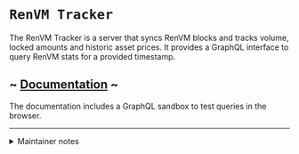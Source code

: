 # `RenVM Tracker`

The RenVM Tracker is a server that syncs RenVM blocks and tracks volume, locked amounts and historic asset prices. It provides a GraphQL interface to query RenVM stats for a provided timestamp.

## ~ [Documentation](https://renproject.github.io/ren-client-docs/stats/renvm-stats) ~

The documentation includes a GraphQL sandbox to test queries in the browser.

<hr />

<details>

<summary>Maintainer notes</summary>

<br />

## Maintainer notes

### TODO

Stats to add:

-   Historic fee stats
-   Darknode stats

### Notes

In order to keep a 1:1 map between the database entities and the GraphQL schema,
the volumes, locked amounts and prices are manipulated as strings. Any Snapshot
manipulation should be confined to `snapshotUtils`.

### Current set-up guides:

1. Run a ren_queryBlock and note the height and timestamp.
2. At the top of historic.ts, update the timestamp.
3. In historic.ts, select the relevant chains at the top of `main`.
4. Run historic.ts (`yarn generate-historic`) and commit the changes to `final.json`.
5. Switch off the heroku server.
6. Reset the database.
7. Push to heroku.
8. Restart the heroku server.

</details>

